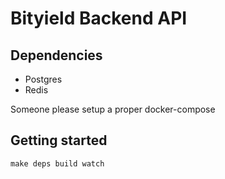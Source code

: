 # Bityield Backend API

## Dependencies

- Postgres
- Redis

Someone please setup a proper docker-compose

## Getting started

```
make deps build watch
```